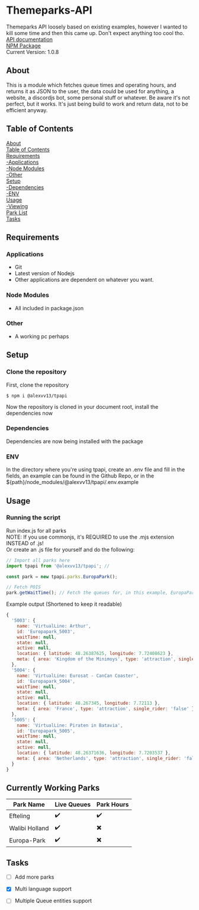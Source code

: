 # Themeparks-API
Themeparks API loosely based on existing examples, however I wanted to kill some time and then this came up. Don't expect anything too cool tho.</br>
[API documentation](https://alexvv13.github.io/tp-api "API Documentation") </br>
[NPM Package](https://www.npmjs.com/package/@alexvv13/tpapi "NPM Package") </br>
Current Version: 1.0.8</br>

## About
This is a module which fetches queue times and operating hours, and returns it as JSON to the user, the data could be used for anything, a website, a discordjs bot, some personal stuff or whatever. Be aware it's not perfect, but it works. It's just being build to work and return data, not to be efficient anyway.

## Table of Contents
[About](#about)</br>
[Table of Contents](#table-of-contents)</br>
[Requirements](#requirements)</br>
[  -Applications](#applications)</br>
[  -Node Modules](#node-modules)</br>
[  -Other](#other)</br>
[Setup](#setup)</br>
[  -Dependencies](#dependencies)</br>
[  -ENV](#env)</br>
[Usage](#usage)</br>
[  -Viewing](#viewing)</br>
[Park List](#currently-working-parks)</br>
[Tasks](#tasks)</br>

## Requirements
### Applications
- Git
- Latest version of Nodejs
- Other applications are dependent on whatever you want.

### Node Modules
- All included in package.json

### Other
- A working pc perhaps

## Setup
### Clone the repository
First, clone the repository
``` 
$ npm i @alexvv13/tpapi
``` 
Now the repository is cloned in your document root, install the dependencies now
### Dependencies
Dependencies are now being installed with the package
### ENV
In the directory where you're using tpapi, create an .env file and fill in the fields, an example can be found in the Github Repo, or in the ${path}/node_modules/@alexvv13/tpapi/.env.example

## Usage
### Running the script
Run index.js for all parks </br>
NOTE: If you use commonjs, it's REQUIRED to use the .mjs extension INSTEAD of .js! </br>
Or create an .js file for yourself and do the following: </br>
```javascript
// Import all parks here
import tpapi from '@alexvv13/tpapi'; // 

const park = new tpapi.parks.EuropaPark(); 

// Fetch POIS
park.getWaitTime(); // Fetch the queues for, in this example, EuropaPark
```

Example output (Shortened to keep it readable)
```javascript
{
  '5003': {
    name: 'VirtualLine: Arthur',
    id: 'Europapark_5003',
    waitTime: null,
    state: null,
    active: null,
    location: { latitude: 48.26387625, longitude: 7.72408623 },
    meta: { area: 'Kingdom of the Minimoys', type: 'attraction', single_rider: 'false' }
  },
  '5004': {
    name: 'VirtualLine: Eurosat - CanCan Coaster',
    id: 'Europapark_5004',
    waitTime: null,
    state: null,
    active: null,
    location: { latitude: 48.267345, longitude: 7.72113 },
    meta: { area: 'France', type: 'attraction', single_rider: 'false' }
  },
  '5005': {
    name: 'VirtualLine: Piraten in Batavia',
    id: 'Europapark_5005',
    waitTime: null,
    state: null,
    active: null,
    location: { latitude: 48.26371636, longitude: 7.7203537 },
    meta: { area: 'Netherlands', type: 'attraction', single_rider: 'false' }
  }
}
```
   
## Currently Working Parks
Park Name | Live Queues | Park Hours
------------ | ------------- | ----------
Efteling |:heavy_check_mark:|:heavy_check_mark:
Walibi Holland |:heavy_check_mark:|:heavy_multiplication_x:
Europa-Park |:heavy_check_mark:|:heavy_multiplication_x:

## Tasks
- [ ] Add more parks
- [X] Multi language support
- [ ] Multiple Queue entities support


